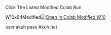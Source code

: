 Click The Listed Modified Colab Run

W10x64Modified[![Open In Colab Modified W10](https://colab.research.google.com/assets/colab-badge.svg)](https://colab.research.google.com/github/ssaagamemer/ModifiedColabFMobileFile/blob/main/ModifiedRel1_10x64.ipynb)

user akuh
pass Akuh.net
